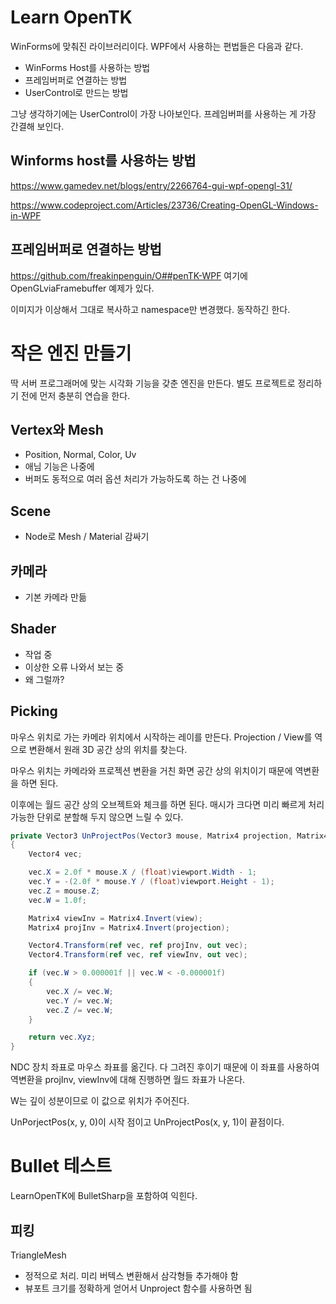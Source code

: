 # Learn OpenTK

WinForms에 맞춰진 라이브러리이다. WPF에서 사용하는 편법들은 다음과 같다. 
- WinForms Host를 사용하는 방법
- 프레임버퍼로 연결하는 방법 
- UserControl로 만드는 방법

그냥 생각하기에는 UserControl이 가장 나아보인다. 
프레임버퍼를 사용하는 게 가장 간결해 보인다. 

## Winforms host를 사용하는 방법 

https://www.gamedev.net/blogs/entry/2266764-gui-wpf-opengl-31/

https://www.codeproject.com/Articles/23736/Creating-OpenGL-Windows-in-WPF


## 프레임버퍼로 연결하는 방법 

https://github.com/freakinpenguin/O##penTK-WPF
여기에 OpenGLviaFramebuffer 예제가 있다. 

이미지가 이상해서 그대로 복사하고 namespace만 변경했다. 
동작하긴 한다. 


# 작은 엔진 만들기 

딱 서버 프로그래머에 맞는 시각화 기능을 갖춘 엔진을 만든다. 
별도 프로젝트로 정리하기 전에 먼저 충분히 연습을 한다. 

## Vertex와 Mesh 

- Position, Normal, Color, Uv
- 애님 기능은 나중에 
- 버퍼도 동적으로 여러 옵션 처리가 가능하도록 하는 건 나중에 

## Scene 

- Node로 Mesh / Material 감싸기

## 카메라 

- 기본 카메라 만듦 

## Shader

- 작업 중 
- 이상한 오류 나와서 보는 중 
- 왜 그럴까? 


## Picking 


마우스 위치로 가는 카메라 위치에서 시작하는 레이를 만든다. 
Projection / View를 역으로 변환해서 원래 3D 공간 상의 위치를 찾는다. 

마우스 위치는 카메라와 프로젝션 변환을 거친 화면 공간 상의 위치이기 때문에 역변환을 하면 된다. 

이후에는 월드 공간 상의 오브젝트와 체크를 하면 된다. 
매시가 크다면 미리 빠르게 처리 가능한 단위로 분할해 두지 않으면 느릴 수 있다. 

```c#
private Vector3 UnProjectPos(Vector3 mouse, Matrix4 projection, Matrix4 view, Size viewport)
{
	Vector4 vec;

	vec.X = 2.0f * mouse.X / (float)viewport.Width - 1;
	vec.Y = -(2.0f * mouse.Y / (float)viewport.Height - 1);
	vec.Z = mouse.Z;
	vec.W = 1.0f;

	Matrix4 viewInv = Matrix4.Invert(view);
	Matrix4 projInv = Matrix4.Invert(projection);

	Vector4.Transform(ref vec, ref projInv, out vec);
	Vector4.Transform(ref vec, ref viewInv, out vec);

	if (vec.W > 0.000001f || vec.W < -0.000001f)
	{
		vec.X /= vec.W;
		vec.Y /= vec.W;
		vec.Z /= vec.W;
	}

	return vec.Xyz;
} 
```		

NDC 장치 좌표로 마우스 좌표를 옮긴다. 다 그려진 후이기 때문에 이 좌표를 사용하여 
역변환을 projInv, viewInv에 대해 진행하면 월드 좌표가 나온다. 

W는 깊이 성분이므로 이 값으로 위치가 주어진다. 

UnPorjectPos(x, y, 0)이 시작 점이고 UnProjectPos(x, y, 1)이 끝점이다. 


# Bullet 테스트 

LearnOpenTK에 BulletSharp을 포함하여 익힌다. 

## 피킹 

TriangleMesh
- 정적으로 처리. 미리 버텍스 변환해서 삼각형들 추가해야 함 
- 뷰포트 크기를 정확하게 얻어서 Unproject 함수를 사용하면 됨 



